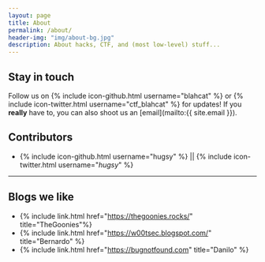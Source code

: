 ```yaml
---
layout: page
title: About
permalink: /about/
header-img: "img/about-bg.jpg"
description: About hacks, CTF, and (most low-level) stuff...
---
```


## Stay in touch ##

Follow us on {% include icon-github.html username="blahcat" %} or {% include
icon-twitter.html username="ctf_blahcat" %} for updates! If you __really__ have
to, you can also shoot us an [email](mailto:{{ site.email }}).


## Contributors ##

   * {% include icon-github.html username="hugsy" %} || {% include icon-twitter.html username="_hugsy_" %}


---

## Blogs we like ##

  * {% include link.html href="https://thegoonies.rocks/" title="TheGoonies"%}
  * {% include link.html href="https://w00tsec.blogspot.com/" title="Bernardo" %}
  * {% include link.html href="https://bugnotfound.com" title="Danilo" %}
